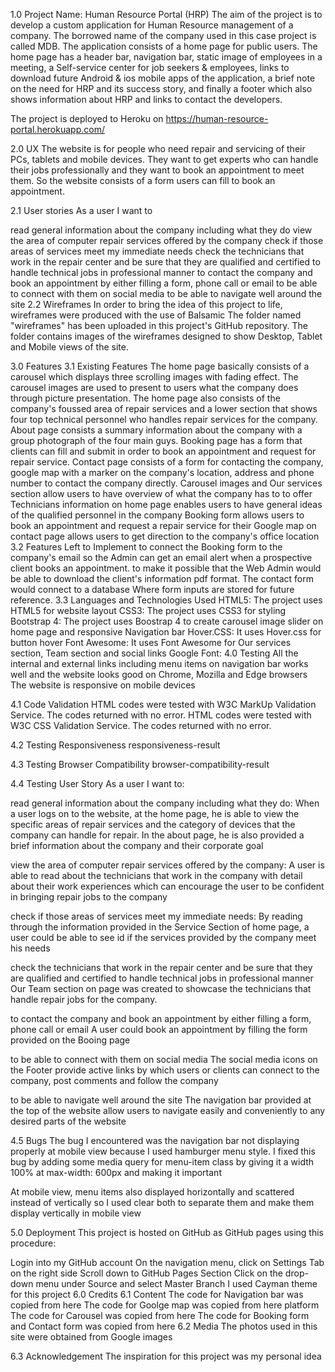 1.0 Project Name: Human Resource Portal (HRP)
The aim of the project is to develop a custom application for Human Resource management of a company. The borrowed name of the company used in this case project is called MDB. 
The application consists of a home page for public users. The home page has a header bar, navigation bar, static image of employees in a meeting, a Self-service center for job seekers & employees, links to download future Android & ios mobile apps of the application, a brief note on the need for HRP and its success story, and finally a footer which also shows information about HRP and links to contact the developers.

The project is deployed to Heroku on https://human-resource-portal.herokuapp.com/

2.0 UX
The website is for people who need repair and servicing of their PCs, tablets and mobile devices. They want to get experts who can handle their jobs professionally and they want to book an appointment to meet them. So the website consists of a form users can fill to book an appointment.

2.1 User stories
As a user I want to

read general information about the company including what they do
view the area of computer repair services offered by the company
check if those areas of services meet my immediate needs
check the technicians that work in the repair center and be sure that they are qualified and certified to handle technical jobs in professional manner
to contact the company and book an appointment by either filling a form, phone call or email
to be able to connect with them on social media
to be able to navigate well around the site
2.2 Wireframes
In order to bring the idea of this project to life, wireframes were produced with the use of Balsamic The folder named "wireframes" has been uploaded in this project's GitHub repository. The folder contains images of the wireframes designed to show Desktop, Tablet and Mobile views of the site.

3.0 Features
3.1 Existing Features
The home page basically consists of a carousel which displays three scrolling images with fading effect.
The carousel images are used to present to users what the company does through picture presentation.
The home page also consists of the company's foussed area of repair services and a lower section that shows four top technical personnel who handles repair services for the company.
About page consists a summary information about the company with a group photograph of the four main guys.
Booking page has a form that clients can fill and submit in order to book an appointment and request for repair service.
Contact page consists of a form for contacting the company, google map with a marker on the company's location, address and phone number to contact the company directly. Carousel images and Our services section allow users to have overview of what the company has to to offer
Technicians information on home page enables users to have general ideas of the qualified personnel in the company
Booking form allows users to book an appointment and request a repair service for their
Google map on contact page allows users to get direction to the company's office location
3.2 Features Left to Implement
to connect the Booking form to the company's email so the Admin can get an email alert when a prospective client books an appointment.
to make it possible that the Web Admin would be able to download the client's information pdf format. The contact form would connect to a database Where form inputs are stored for future reference.
3.3 Languages and Technologies Used
HTML5: The project uses HTML5 for website layout
CSS3: The project uses CSS3 for styling
Bootstrap 4: The project uses Boostrap 4 to create carousel image slider on home page and responsive Navigation bar
Hover.CSS: It uses Hover.css for button hover
Font Awesome: It uses Font Awesome for Our services section, Team section and social links
Google Font:
4.0 Testing
All the internal and external links including menu items on navigation bar works well and the website looks good on Chrome, Mozilla and Edge browsers The website is responsive on mobile devices

4.1 Code Validation
HTML codes were tested with W3C MarkUp Validation Service. The codes returned with no error. HTML codes were tested with W3C CSS Validation Service. The codes returned with no error.

4.2 Testing Responsiveness
responsiveness-result

4.3 Testing Browser Compatibility
browser-compatibility-result

4.4 Testing User Story
As a user I want to:

read general information about the company including what they do: When a user logs on to the website, at the home page, he is able to view the specific areas of repair services and the category of devices that the company can handle for repair. In the about page, he is also provided a brief information about the company and their corporate goal

view the area of computer repair services offered by the company: A user is able to read about the technicians that work in the company with detail about their work experiences which can encourage the user to be confident in bringing repair jobs to the company

check if those areas of services meet my immediate needs: By reading through the information provided in the Service Section of home page, a user could be able to see id if the services provided by the company meet his needs

check the technicians that work in the repair center and be sure that they are qualified and certified to handle technical jobs in professional manner Our Team section on page was created to showcase the technicians that handle repair jobs for the company.

to contact the company and book an appointment by either filling a form, phone call or email A user could book an appointment by filling the form provided on the Booing page

to be able to connect with them on social media The social media icons on the Footer provide active links by which users or clients can connect to the company, post comments and follow the company

to be able to navigate well around the site The navigation bar provided at the top of the website allow users to navigate easily and conveniently to any desired parts of the website

4.5 Bugs
The bug I encountered was the navigation bar not displaying properly at mobile view because I used hamburger menu style. I fixed this bug by adding some media query for menu-item class by giving it a width 100% at max-width: 600px and making it important

At mobile view, menu items also displayed horizontally and scattered instead of vertically so I used clear both to separate them and make them display vertically in mobile view

5.0 Deployment
This project is hosted on GitHub as GitHub pages using this procedure:

Login into my GitHub account
On the navigation menu, click on Settings Tab on the right side
Scroll down to GitHub Pages Section
Click on the drop-down menu under Source and select Master Branch
I used Cayman theme for this project
6.0 Credits
6.1 Content
The code for Navigation bar was copied from here
The code for Goolge map was copied from here platform
The code for Carousel was copied from here
The code for Booking form and Contact form was copied from here
6.2 Media
The photos used in this site were obtained from Google images

6.3 Acknowledgement
The inspiration for this project was my personal idea

